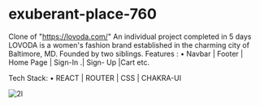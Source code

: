 # exuberant-place-760
Clone of "https://lovoda.com/"
An individual project completed in 5 days
LOVODA is a women's fashion brand
established in the charming city of
Baltimore, MD. Founded by two siblings.
Features :
• Navbar | Footer | Home Page | Sign-In .| Sign-
Up |Cart etc.

Tech Stack:
• REACT | ROUTER | CSS | CHAKRA-UI


![2l](https://user-images.githubusercontent.com/101567061/213900285-483bfc4d-6b81-486e-927e-48c614718b9a.png)
